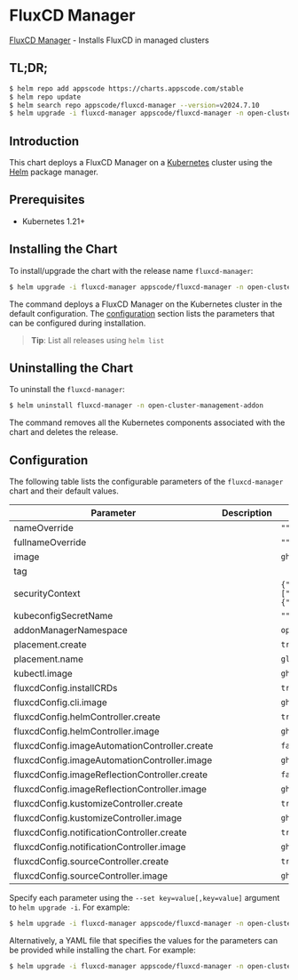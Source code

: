 # FluxCD Manager

[FluxCD Manager](https://github.com/kluster-manager/fluxcd-addon) - Installs FluxCD in managed clusters

## TL;DR;

```bash
$ helm repo add appscode https://charts.appscode.com/stable
$ helm repo update
$ helm search repo appscode/fluxcd-manager --version=v2024.7.10
$ helm upgrade -i fluxcd-manager appscode/fluxcd-manager -n open-cluster-management-addon --create-namespace --version=v2024.7.10
```

## Introduction

This chart deploys a FluxCD Manager on a [Kubernetes](http://kubernetes.io) cluster using the [Helm](https://helm.sh) package manager.

## Prerequisites

- Kubernetes 1.21+

## Installing the Chart

To install/upgrade the chart with the release name `fluxcd-manager`:

```bash
$ helm upgrade -i fluxcd-manager appscode/fluxcd-manager -n open-cluster-management-addon --create-namespace --version=v2024.7.10
```

The command deploys a FluxCD Manager on the Kubernetes cluster in the default configuration. The [configuration](#configuration) section lists the parameters that can be configured during installation.

> **Tip**: List all releases using `helm list`

## Uninstalling the Chart

To uninstall the `fluxcd-manager`:

```bash
$ helm uninstall fluxcd-manager -n open-cluster-management-addon
```

The command removes all the Kubernetes components associated with the chart and deletes the release.

## Configuration

The following table lists the configurable parameters of the `fluxcd-manager` chart and their default values.

|                   Parameter                   | Description |                                                                                             Default                                                                                             |
|-----------------------------------------------|-------------|-------------------------------------------------------------------------------------------------------------------------------------------------------------------------------------------------|
| nameOverride                                  |             | <code>""</code>                                                                                                                                                                                 |
| fullnameOverride                              |             | <code>""</code>                                                                                                                                                                                 |
| image                                         |             | <code>ghcr.io/kluster-manager/fluxcd-addon</code>                                                                                                                                               |
| tag                                           |             | <code></code>                                                                                                                                                                                   |
| securityContext                               |             | <code>{"allowPrivilegeEscalation":false,"capabilities":{"drop":["ALL"]},"privileged":false,"readOnlyRootFilesystem":true,"runAsNonRoot":true,"seccompProfile":{"type":"RuntimeDefault"}}</code> |
| kubeconfigSecretName                          |             | <code>""</code>                                                                                                                                                                                 |
| addonManagerNamespace                         |             | <code>open-cluster-management-fluxcd</code>                                                                                                                                                     |
| placement.create                              |             | <code>true</code>                                                                                                                                                                               |
| placement.name                                |             | <code>global</code>                                                                                                                                                                             |
| kubectl.image                                 |             | <code>ghcr.io/appscode/kubectl-nonroot:1.31</code>                                                                                                                                              |
| fluxcdConfig.installCRDs                      |             | <code>true</code>                                                                                                                                                                               |
| fluxcdConfig.cli.image                        |             | <code>ghcr.io/appscode/flux-cli</code>                                                                                                                                                          |
| fluxcdConfig.helmController.create            |             | <code>true</code>                                                                                                                                                                               |
| fluxcdConfig.helmController.image             |             | <code>ghcr.io/fluxcd/helm-controller</code>                                                                                                                                                     |
| fluxcdConfig.imageAutomationController.create |             | <code>false</code>                                                                                                                                                                              |
| fluxcdConfig.imageAutomationController.image  |             | <code>ghcr.io/fluxcd/image-automation-controller</code>                                                                                                                                         |
| fluxcdConfig.imageReflectionController.create |             | <code>false</code>                                                                                                                                                                              |
| fluxcdConfig.imageReflectionController.image  |             | <code>ghcr.io/fluxcd/image-reflector-controller</code>                                                                                                                                          |
| fluxcdConfig.kustomizeController.create       |             | <code>true</code>                                                                                                                                                                               |
| fluxcdConfig.kustomizeController.image        |             | <code>ghcr.io/fluxcd/kustomize-controller</code>                                                                                                                                                |
| fluxcdConfig.notificationController.create    |             | <code>true</code>                                                                                                                                                                               |
| fluxcdConfig.notificationController.image     |             | <code>ghcr.io/fluxcd/notification-controller</code>                                                                                                                                             |
| fluxcdConfig.sourceController.create          |             | <code>true</code>                                                                                                                                                                               |
| fluxcdConfig.sourceController.image           |             | <code>ghcr.io/fluxcd/source-controller</code>                                                                                                                                                   |


Specify each parameter using the `--set key=value[,key=value]` argument to `helm upgrade -i`. For example:

```bash
$ helm upgrade -i fluxcd-manager appscode/fluxcd-manager -n open-cluster-management-addon --create-namespace --version=v2024.7.10 --set image=ghcr.io/kluster-manager/fluxcd-addon
```

Alternatively, a YAML file that specifies the values for the parameters can be provided while
installing the chart. For example:

```bash
$ helm upgrade -i fluxcd-manager appscode/fluxcd-manager -n open-cluster-management-addon --create-namespace --version=v2024.7.10 --values values.yaml
```
